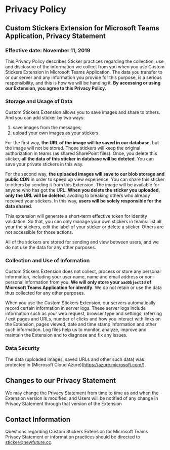 # Privacy Policy

## Custom Stickers Extension for Microsoft Teams Application, Privacy Statement

### Effective date: November 11, 2019

This Privacy Policy describes Sticker practices regarding the
collection, use and disclosure of the information we collect from you
when you use Custom Stickers Extension in Microsoft Teams Application.
The data you transfer to or our server and any information you provide
for this purpose, is a serious responsibility, and this is how we will
be handing it.
**By accessing or using our Extension, you agree to this Privacy Policy.**

### Storage and Usage of Data

Custom Stickers Extension allows you to save images and share to others.
And you can add sticker by two ways:

1. save images from the messages;
2. upload your own images as your stickers.

For the first way, **the URL of the image will be saved in our database**, but the image will not be stored.
Those stickers will keep the original authorization in teams (as shared SharePoint files).
Once, you delete this sticker, **all the data of this sticker in database will be deteted**.
You can save your private stickers in this way.

For the second way, **the uploaded images will save to our blob storage and public CDN** in order to speed up view experience.
You can share this sticker to others by sending it from this Extension.
The image will be available for anyone who has got the URL.
**When you delete the sticker you uploaded, only the URL will be deleted**, avoding to breaking others who already received your stickers.
In this way, **users will be solely responsible for the data shared**.

This extension will generate a short-term effective token for identity validation.
So that, you can only manage your own stickers in teams: list all your the stickers, edit the label of your sticker or delete a sticker.
Others are not accessible for those actions.

All of the stickers are stored for sending and view between users, and we do not use the data for any other purposes.

### Collection and Use of Information

Custom Stickers Extension does not collect, process or store any
personal information, including your user name, name and email address
or non-personal information from you.
**We will only store your `aadObjectId` of Microsoft Teams Application for identify**.
We do not retain or use the data thus collected for any other purposes.

When you use the Custom Stickers Extension, our servers automatically
record certain information in server logs.
These server logs include information such as your web request, browser type and settings, referring / exit pages and URLs, number of clicks and how you interact with links on the Extension, pages viewed, date and time stamp
information and other such information.
Log files help us to monitor, analyze, improve and maintain the Extension and to diagnose and fix any issues.

### Data Security

The data (uploaded images, saved URLs and other such data) was protected in (Microsoft Cloud Azure)(https://azure.microsoft.com/). 




## Changes to our Privacy Statement

We may change the Privacy Statement from time to time as and when the
Extension version is modified, and Users will be notified of any
change in Privacy Statement through that version of the Extension

## Contact Information

Questions regarding Custom Stickers Extension for Microsoft Teams Privacy Statement
or information practices should be directed to [sticker@newfuture.cc](mailto:sticker@newfuture.cc).
